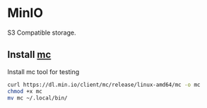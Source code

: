 # MinIO

S3 Compatible storage.

## Install [mc](https://min.io/docs/minio/linux/reference/minio-mc.html)

Install mc tool for testing

```sh
curl https://dl.min.io/client/mc/release/linux-amd64/mc -o mc
chmod +x mc
mv mc ~/.local/bin/
```
